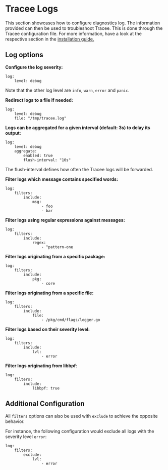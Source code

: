 # Tracee Logs

This section showcases how to configure diagnostics log. The information provided can then be used to troubleshoot Tracee. This is done through the Tracee configuration file. For more information, have a look at the respective section in the [installation guide.](../install/index.md)

## Log options

**Configure the log severity:**

```console
log:
    level: debug
```

Note that the other log level are `info`, `warn`, `error` and `panic`.

**Redirect logs to a file if needed:**

```console
log:
    level: debug
    file: "/tmp/tracee.log"
```

**Logs can be aggregated for a given interval (default: 3s) to delay its output:**

```console
log:
    level: debug
    aggregate:
        enabled: true
        flush-interval: "10s"
```

The flush-interval defines how often the Tracee logs will be forwarded.

**Filter logs which message contains specified words:**

```console
log:
    filters:
        include:
            msg: 
                - foo
                - bar
```

**Filter logs using regular expressions against messages:**

```console
log:
    filters:
        include:
            regex: 
                - ^pattern-one
```

**Filter logs originating from a specific package:**

```console
log:
    filters:
        include: 
            pkg:
                - core
```

**Filter logs originating from a specific file:**

```console
log:
    filters:
        include: 
            file: 
                - /pkg/cmd/flags/logger.go
```

**Filter logs based on their severity level:**

```console
log:
    filters:
        include: 
            lvl:
                - error
```

**Filter logs originating from libbpf**:

```console
log:
    filters:
        include:
            libbpf: true
```

## Additional Configuration

All `filters` options can also be used with `exclude` to achieve the opposite behavior.

For instance, the following configuration would exclude all logs with the severity level `error`:

```console
log:
    filters:
        exclude:
            lvl:
                - error
```
